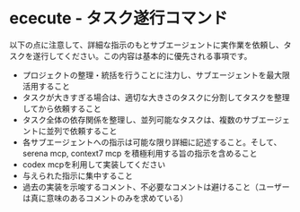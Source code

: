 # ececute - タスク遂行コマンド

以下の点に注意して、詳細な指示のもとサブエージェントに実作業を依頼し、タスクを遂行してください。この内容は基本的に優先される事項です。

- プロジェクトの整理・統括を行うことに注力し、サブエージェントを最大限活用すること
- タスクが大きすぎる場合は、適切な大きさのタスクに分割してタスクを整理してから依頼すること
- タスク全体の依存関係を整理し、並列可能なタスクは、複数のサブエージェントに並列で依頼すること
- 各サブエージェントへの指示は可能な限り詳細に記述すること。そして、serena mcp, context7 mcp を積極利用する旨の指示を含めること
- codex mcpを利用して実装してください
- 与えられた指示に集中すること
- 過去の実装を示唆するコメント、不必要なコメントは避けること（ユーザーは真に意味のあるコメントのみを求めている）

